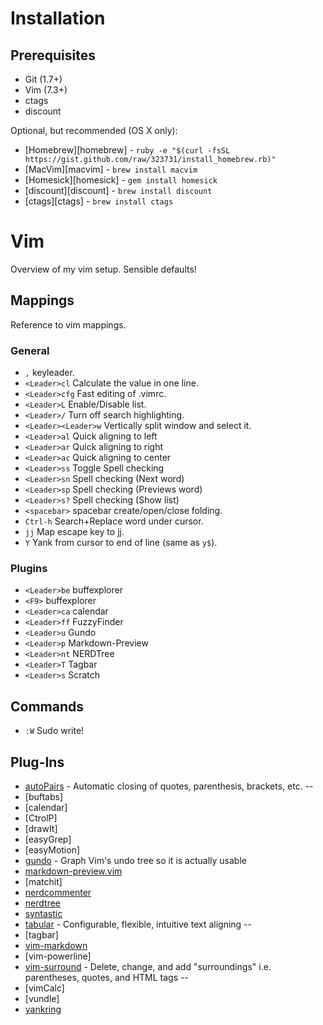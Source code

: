 # Installation

## Prerequisites

- Git (1.7+)
- Vim (7.3+)
- ctags
- discount

Optional, but recommended (OS X only):

- [Homebrew][homebrew] - `ruby -e "$(curl -fsSL https://gist.github.com/raw/323731/install_homebrew.rb)"`
- [MacVim][macvim] - `brew install macvim`
- [Homesick][homesick] - `gem install homesick`
- [discount][discount] - `brew install discount`
- [ctags][ctags] - `brew install ctags`

# Vim

Overview of my vim setup. Sensible defaults!

## Mappings

Reference to vim mappings.

### General

- `,` keyleader.
- `<Leader>cl` Calculate the value in one line.
- `<Leader>cfg` Fast editing of .vimrc.
- `<Leader>L` Enable/Disable list.
- `<Leader>/` Turn off search highlighting.
- `<Leader><Leader>w` Vertically split window and select it.
- `<Leader>al` Quick aligning to left
- `<Leader>ar` Quick aligning to right
- `<Leader>ac` Quick aligning to center
- `<Leader>ss` Toggle Spell checking
- `<Leader>sn` Spell checking (Next word)
- `<Leader>sp` Spell checking (Previews word)
- `<Leader>s?` Spell checking (Show list)
- `<spacebar>` spacebar create/open/close folding.
- `Ctrl-h` Search+Replace word under cursor.
- `jj` Map escape key to jj.
- `Y` Yank from cursor to end of line (same as `y$`).

### Plugins

- `<Leader>be` buffexplorer
- `<F9>` buffexplorer
- `<Leader>ca` calendar
- `<Leader>ff` FuzzyFinder
- `<Leader>u` Gundo
- `<Leader>p` Markdown-Preview
- `<Leader>nt` NERDTree
- `<Leader>T` Tagbar
- `<Leader>s` Scratch

## Commands

- `:W` Sudo write!

## Plug-Ins

- [autoPairs](https://github.com/jiangmiao/auto-pairs) - Automatic closing of quotes, parenthesis, brackets, etc. \-\-
- [buftabs]
- [calendar]
- [CtrolP]
- [drawIt]
- [easyGrep]
- [easyMotion]
- [gundo](https://github.com/vim-scripts/Gundo/blob/master/doc/gundo.txt) - Graph Vim's undo tree so it is actually usable
- [markdown-preview.vim](https://github.com/mkitt/markdown-preview.vim/blob/master/doc/markdown-preview.txt)
- [matchit]
- [nerdcommenter](https://github.com/scrooloose/nerdcommenter/blob/master/doc/NERD_commenter.txt)
- [nerdtree](https://github.com/scrooloose/nerdtree/blob/master/doc/NERD_tree.txt)
- [syntastic](https://github.com/scrooloose/syntastic/blob/master/doc/syntastic.txt)
- [tabular](https://github.com/godlygeek/tabular/blob/master/doc/Tabular.txt) - Configurable, flexible, intuitive text aligning \-\-
- [tagbar]
- [vim-markdown](https://github.com/tpope/vim-markdown)
- [vim-powerline]
- [vim-surround](https://github.com/tpope/vim-surround/blob/master/doc/surround.txt) - Delete, change, and add "surroundings" i.e. parentheses, quotes, and HTML tags \-\-
- [vimCalc]
- [vundle]
- [yankring](https://github.com/chrismetcalf/vim-yankring/blob/master/doc/yankring.txt)
